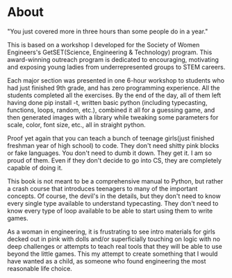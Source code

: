 # About
"You just covered more in three hours than some people do in a year."

This is based on a workshop I developed for the Society of Women Engineers's GetSET(Science, Engineering & Technology) program. This award-winning outreach program is dedicated to encouraging, motivating and exposing young ladies from underrepresented groups to STEM careers.  

Each major section was presented in one 6-hour workshop to students who had just finished 9th grade, and has zero programming experience.  All the students completed all the exercises.  By the end of the day, all of them left having done pip install -t, written basic python (including typecasting, functions, loops, random, etc.), combined it all for a guessing game, and then generated images with a library while tweaking some parameters for scale, color, font size, etc., all in straight python.

Proof yet again that you can teach a bunch of teenage girls(just finished freshman year of high school) to code. They don't need shitty pink blocks or fake languages. You don't need to dumb it down. They get it. I am so proud of them. Even if they don't decide to go into CS, they are completely capable of doing it.


This book is not meant to be a comprehensive manual to Python, but rather a crash course that introduces teenagers to many of the important concepts.  Of course, the devil's in the details, but they don't need to know every single type available to understand typecasting.  They don't need to know every type of loop available to be able to start using them to write games.  

As a woman in engineering, it is frustrating to see intro materials for girls decked out in pink with dolls and/or superficially touching on logic with no deep challenges or attempts to teach real tools that they will be able to use beyond the little games.  This my attempt to create something that I would have wanted as a child, as someone who found engineering the most reasonable life choice.